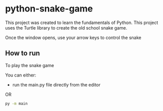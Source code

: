 # python-snake-game

This project was created to learn the fundamentals of Python. This project uses the Turtle library to create the old school snake game.

Once the window opens, use your arrow keys to control the snake

## How to run

To play the snake game

You can either:

- run the main.py file directly from the editor

OR

```bash
py -m main
```
